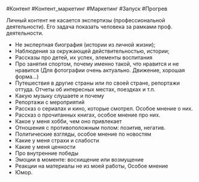#Контент #Контент_маркетинг #Маркетинг #Запуск #Прогрев 

Личный контент не касается экспертизы (профессиональной деятельности). Его задача показать человека за рамками проф. деятельности.

- Не экспертная биография (истории из личной жизни);
- Наблюдения за окружающей действительностью, истории;
- Рассказы про детей, их успех, элементы воспитания
- Про занятия спортом, почему именно такой, что нравится и не нравится (Для фотографии очень актуально. Движение, хорошая форма...)
- Путешествия в другие страны или по своей стране, репортажи оттуда. Отчеты об интересных местах, поездках и т.п.
- Какую музыку слушаете и почему
- Репортажи с мероприятий
- Рассказ о сериалах и кино, которые смотрел. Особое мнение о них.
- Рассказ о прочитанных книгах, особое мнение про них.
- Какое у меня хобби, чем оно привлекает
- Отношения с противоположным полом: позитив, негатив.
- Политические взгляды, особое мнение по новостям
- Какие у меня страхи и слабости
- Какие у меня ценности
- Про внутренние победы
- Эмоции в моменте: восхищение или возмущение
- Реакции на материалы не из моей работы, Особое мнение
- Юмор.